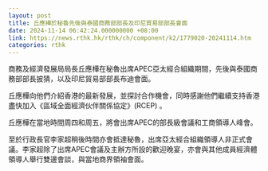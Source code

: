 ```yaml
---
layout: post
title: 丘應樺於秘魯先後與泰國商務部部長及印尼貿易部部長會面
date: 2024-11-14 06:42:24.000000000 +08:00
link: https://news.rthk.hk/rthk/ch/component/k2/1779020-20241114.htm
categories: rthk
---
```


商務及經濟發展局局長丘應樺在秘魯出席APEC亞太經合組織期間，先後與泰國商務部部長披猜，以及印尼貿易部部長布迪會面。

丘應樺向他們介紹香港的最新發展，並探討合作機會，同時感謝他們繼續支持香港盡快加入《區域全面經濟伙伴關係協定》(RCEP) 。

丘應樺在當地時間周四和周五，將會出席APEC的部長級會議和工商領導人峰會。

至於行政長官李家超稍後時間亦會抵達秘魯，出席亞太經合組織領導人非正式會議。李家超除了出席APEC會議及主辦方所設的歡迎晚宴，亦會與其他成員經濟體領導人舉行雙邊會談，與當地商界領袖會面。
